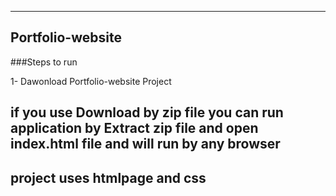 ------------------
Portfolio-website 
----------------
###Steps to run

1- Dawonload Portfolio-website Project

if you use Download by zip file 
you can run application by Extract zip file and open index.html file and will run by any browser 
-------------------------------------------------------
project uses htmlpage and css 
-------------------------------------------------------

